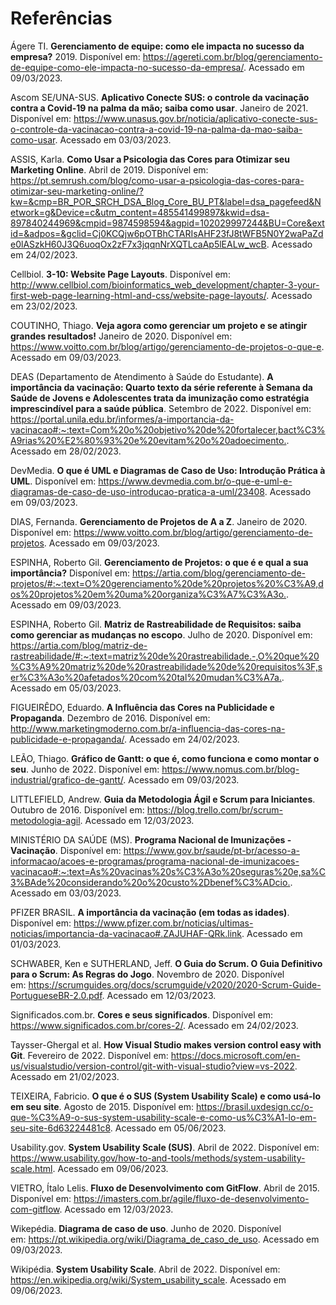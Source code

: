 # Referências

Ágere TI. **Gerenciamento de equipe: como ele impacta no sucesso da empresa?** 2019. Disponível em: <https://agereti.com.br/blog/gerenciamento-de-equipe-como-ele-impacta-no-sucesso-da-empresa/>. Acessado em 09/03/2023.

Ascom SE/UNA-SUS. **Aplicativo Conecte SUS: o controle da vacinação contra a Covid-19 na palma da mão; saiba como usar**. Janeiro de 2021. Disponível em: <https://www.unasus.gov.br/noticia/aplicativo-conecte-sus-o-controle-da-vacinacao-contra-a-covid-19-na-palma-da-mao-saiba-como-usar>. Acessado em 03/03/2023.

ASSIS, Karla. **Como Usar a Psicologia das Cores para Otimizar seu Marketing Online**. Abril de 2019. Disponível em: <https://pt.semrush.com/blog/como-usar-a-psicologia-das-cores-para-otimizar-seu-marketing-online/?kw=&cmp=BR_POR_SRCH_DSA_Blog_Core_BU_PT&label=dsa_pagefeed&Network=g&Device=c&utm_content=485541499897&kwid=dsa-897840244969&cmpid=9874598594&agpid=102029997244&BU=Core&extid=&adpos=&gclid=Cj0KCQjw6pOTBhCTARIsAHF23fJ8tWFB5N0Y2waPaZde0lASzkH60J3Q6uoqOx2zF7x3jqqnNrXQTLcaAp5lEALw_wcB>. Acessado em 24/02/2023.

Cellbiol. **3-10: Website Page Layouts**. Disponível em: <http://www.cellbiol.com/bioinformatics_web_development/chapter-3-your-first-web-page-learning-html-and-css/website-page-layouts/>. Acessado em 23/02/2023.

COUTINHO, Thiago. **Veja agora como gerenciar um projeto e se atingir grandes resultados!** Janeiro de 2020. Disponível em: <https://www.voitto.com.br/blog/artigo/gerenciamento-de-projetos-o-que-e>. Acessado em 09/03/2023.

DEAS (Departamento de Atendimento à Saúde do Estudante). **A importância da vacinação: Quarto texto da série referente à Semana da Saúde de Jovens e Adolescentes trata da imunização como estratégia imprescindível para a saúde pública**. Setembro de 2022. Disponível em: <https://portal.unila.edu.br/informes/a-importancia-da-vacinacao#:~:text=Com%20o%20objetivo%20de%20fortalecer,bact%C3%A9rias%20%E2%80%93%20e%20evitam%20o%20adoecimento.>. Acessado em 28/02/2023.

DevMedia. **O que é UML e Diagramas de Caso de Uso: Introdução Prática à UML**. Disponível em: <https://www.devmedia.com.br/o-que-e-uml-e-diagramas-de-caso-de-uso-introducao-pratica-a-uml/23408>. Acessado em 09/03/2023.

DIAS, Fernanda. **Gerenciamento de Projetos de A a Z**. Janeiro de 2020. Disponível em: <https://www.voitto.com.br/blog/artigo/gerenciamento-de-projetos>. Acessado em 09/03/2023.

ESPINHA, Roberto Gil. **Gerenciamento de Projetos: o que é e qual a sua importância?** Disponível em: <https://artia.com/blog/gerenciamento-de-projetos/#:~:text=O%20gerenciamento%20de%20projetos%20%C3%A9,dos%20projetos%20em%20uma%20organiza%C3%A7%C3%A3o.>. Acessado em 09/03/2023.

ESPINHA, Roberto Gil. **Matriz de Rastreabilidade de Requisitos: saiba como gerenciar as mudanças no escopo**. Julho de 2020. Disponível em: <https://artia.com/blog/matriz-de-rastreabilidade/#:~:text=matriz%20de%20rastreabilidade.-,O%20que%20%C3%A9%20matriz%20de%20rastreabilidade%20de%20requisitos%3F,ser%C3%A3o%20afetados%20com%20tal%20mudan%C3%A7a.>. Acessado em 05/03/2023.

FIGUEIRÊDO, Eduardo. **A Influência das Cores na Publicidade e Propaganda**. Dezembro de 2016. Disponível em: <http://www.marketingmoderno.com.br/a-influencia-das-cores-na-publicidade-e-propaganda/>. Acessado em 24/02/2023.

LEÃO, Thiago. **Gráfico de Gantt: o que é, como funciona e como montar o seu**. Junho de 2022. Disponível em: <https://www.nomus.com.br/blog-industrial/grafico-de-gantt/>. Acessado em 09/03/2023.

LITTLEFIELD, Andrew. **Guia da Metodologia Ágil e Scrum para Iniciantes**. Outubro de 2016. Disponível em: <https://blog.trello.com/br/scrum-metodologia-agil>. Acessado em 12/03/2023.

MINISTÉRIO DA SAÚDE (MS). **Programa Nacional de Imunizações - Vacinação**. Disponível em: <https://www.gov.br/saude/pt-br/acesso-a-informacao/acoes-e-programas/programa-nacional-de-imunizacoes-vacinacao#:~:text=As%20vacinas%20s%C3%A3o%20seguras%20e,sa%C3%BAde%20considerando%20o%20custo%2Dbenef%C3%ADcio.>. Acessado em 03/03/2023.

PFIZER BRASIL. **A importância da vacinação (em todas as idades)**. Disponível em: <https://www.pfizer.com.br/noticias/ultimas-noticias/importancia-da-vacinacao#.ZAJUHAF-QRk.link>. Acessado em 01/03/2023.

SCHWABER, Ken e SUTHERLAND, Jeff. **O Guia do Scrum. O Guia Definitivo para o Scrum: As Regras do Jogo**. Novembro de 2020. Disponível em: <https://scrumguides.org/docs/scrumguide/v2020/2020-Scrum-Guide-PortugueseBR-2.0.pdf>. Acessado em 12/03/2023.

Significados.com.br. **Cores e seus significados**. Disponível em: <https://www.significados.com.br/cores-2/>. Acessado em 24/02/2023.

Taysser-Ghergal et al. **How Visual Studio makes version control easy with Git**. Fevereiro de 2022. Disponível em: <https://docs.microsoft.com/en-us/visualstudio/version-control/git-with-visual-studio?view=vs-2022>. Acessado em 21/02/2023.

TEIXEIRA, Fabricio. **O que é o SUS (System Usability Scale) e como usá-lo em seu site**. Agosto de 2015. Disponível em: <https://brasil.uxdesign.cc/o-que-%C3%A9-o-sus-system-usability-scale-e-como-us%C3%A1-lo-em-seu-site-6d63224481c8>. Acessado em 05/06/2023.

Usability.gov. **System Usability Scale (SUS)**. Abril de 2022. Disponível em: <https://www.usability.gov/how-to-and-tools/methods/system-usability-scale.html>. Acessado em 09/06/2023.

VIETRO, Ítalo Lelis. **Fluxo de Desenvolvimento com GitFlow**. Abril de 2015. Disponível em: <https://imasters.com.br/agile/fluxo-de-desenvolvimento-com-gitflow>. Acessado em 12/03/2023.

Wikepédia. **Diagrama de caso de uso**. Junho de 2020. Disponível em: <https://pt.wikipedia.org/wiki/Diagrama_de_caso_de_uso>. Acessado em 09/03/2023.

Wikipédia. **System Usability Scale**. Abril de 2022. Disponível em: <https://en.wikipedia.org/wiki/System_usability_scale>. Acessado em 09/06/2023.

